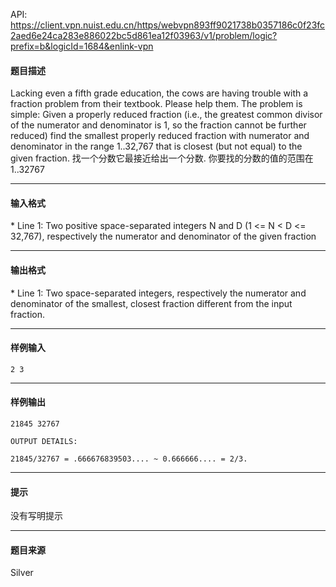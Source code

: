 API: https://client.vpn.nuist.edu.cn/https/webvpn893ff9021738b0357186c0f23fc2aed6e24ca283e886022bc5d861ea12f03963/v1/problem/logic?prefix=b&logicId=1684&enlink-vpn

#### 题目描述

Lacking even a fifth grade education, the cows are having trouble with a fraction problem from their textbook. Please help them. The problem is simple: Given a properly reduced fraction (i.e., the greatest common divisor of the numerator and denominator is 1, so the fraction cannot be further reduced) find the smallest properly reduced fraction with numerator and denominator in the range 1..32,767 that is closest (but not equal) to the given fraction. 找一个分数它最接近给出一个分数. 你要找的分数的值的范围在1..32767

---

#### 输入格式

\* Line 1: Two positive space-separated integers N and D (1 <= N < D <= 32,767), respectively the numerator and denominator of the given fraction

---

#### 输出格式

\* Line 1: Two space-separated integers, respectively the numerator and denominator of the smallest, closest fraction different from the input fraction.

---

#### 样例输入
```
2 3
```

---

#### 样例输出
```
21845 32767

OUTPUT DETAILS:

21845/32767 = .666676839503.... ~ 0.666666.... = 2/3.
```

---

#### 提示

没有写明提示

---

#### 题目来源

Silver